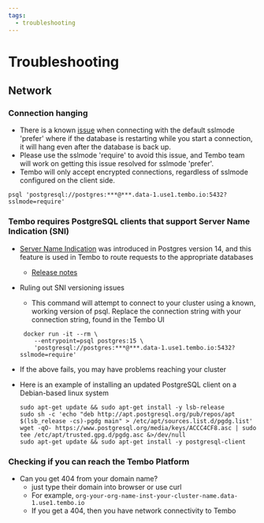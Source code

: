 ```yaml
---
tags:
  - troubleshooting
---
```


# Troubleshooting

## Network

### Connection hanging

- There is a known [issue](https://github.com/traefik/traefik/issues/9929#issuecomment-1608993684) when connecting with the default sslmode 'prefer' where if the database is restarting while you start a connection, it will hang even after the database is back up.
- Please use the sslmode 'require' to avoid this issue, and Tembo team will work on getting this issue resolved for sslmode 'prefer'.
- Tembo will only accept encrypted connections, regardless of sslmode configured on the client side.

```
psql 'postgresql://postgres:***@***.data-1.use1.tembo.io:5432?sslmode=require'
```

### Tembo requires PostgreSQL clients that support Server Name Indication (SNI)

- [Server Name Indication](https://en.wikipedia.org/wiki/Server_Name_Indication) was introduced in Postgres version 14, and this feature is used in Tembo to route requests to the appropriate databases
  - [Release notes](https://www.postgresql.org/docs/release/14.0/)
- Ruling out SNI versioning issues

  - This command will attempt to connect to your cluster using a known, working version of psql. Replace the connection string with your connection string, found in the Tembo UI

  ```
   docker run -it --rm \
      --entrypoint=psql postgres:15 \
      'postgresql://postgres:***@***.data-1.use1.tembo.io:5432?sslmode=require'
  ```

- If the above fails, you may have problems reaching your cluster
- Here is an example of installing an updated PostgreSQL client on a Debian-based linux system

  ```
  sudo apt-get update && sudo apt-get install -y lsb-release
  sudo sh -c 'echo "deb http://apt.postgresql.org/pub/repos/apt $(lsb_release -cs)-pgdg main" > /etc/apt/sources.list.d/pgdg.list'
  wget -qO- https://www.postgresql.org/media/keys/ACCC4CF8.asc | sudo tee /etc/apt/trusted.gpg.d/pgdg.asc &>/dev/null
  sudo apt-get update && sudo apt-get install -y postgresql-client
  ```

### Checking if you can reach the Tembo Platform

- Can you get 404 from your domain name?
  - just type their domain into browser or use curl
  - For example, `org-your-org-name-inst-your-cluster-name.data-1.use1.tembo.io`
  - If you get a 404, then you have network connectivity to Tembo
